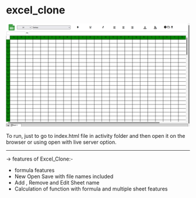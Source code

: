 # excel_clone

<img src="https://github.com/Kulpreet9/excel_clone/blob/main/clone.png">
     
To run, just to go to index.html file in activity folder and then open it on the browser or using open with live server option. 
*********************************************************************************************
-> features of Excel_Clone:-
<ul>
  <li>formula features</li>
  <li> New Open Save with file names included</li>
  <li> Add , Remove and Edit Sheet name</li> 
  <li> Calculation of function with formula and multiple sheet features</li>
</ul>
